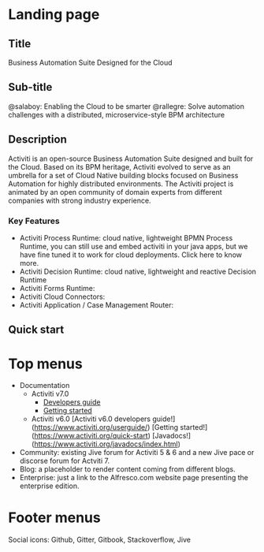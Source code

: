 # Landing page
## Title
Business Automation Suite Designed for the Cloud
## Sub-title
@salaboy: Enabling the Cloud to be smarter
@rallegre: Solve automation challenges with a distributed, microservice-style BPM architecture
## Description

Activiti is an open-source Business Automation Suite designed and built for the Cloud. Based on its BPM heritage, Activiti  evolved to serve as an umbrella for a set of Cloud Native building blocks focused on Business Automation for highly distributed environments. The Activiti project is animated by an open community of domain experts from different companies with strong industry experience.

### Key Features
* Activiti Process Runtime: cloud native, lightweight BPMN Process Runtime, you can still use and embed activiti in your java apps, but we have fine tuned it to work for cloud deployments. Click here to know more.
* Activiti Decision Runtime: cloud native, lightweight and reactive Decision Runtime
* Activiti Forms Runtime: 
* Activiti Cloud Connectors: 
* Activiti Application / Case Management Router: 

## Quick start

# Top menus
* Documentation
  * Activiti v7.0
    * [Developers guide](https://activiti.gitbooks.io/activiti-7-developers-guide/content/)
    * [Getting started](https://activiti.gitbooks.io/activiti-7-developers-guide/content/getting-started.html)
  * Activiti v6.0
    [Activiti v6.0 developers guide!] (https://www.activiti.org/userguide/)
    [Getting started!] (https://www.activiti.org/quick-start)
    [Javadocs!] (https://www.activiti.org/javadocs/index.html)
* Community: existing Jive forum for Activiti 5 & 6 and a new Jive pace or discorse forum for Actviti 7.
* Blog: a placeholder to render content coming from different blogs.
* Enterprise: just a link to the Alfresco.com website page presenting the enterprise edition.
# Footer menus
Social icons: Github, Gitter, Gitbook, Stackoverflow, Jive
